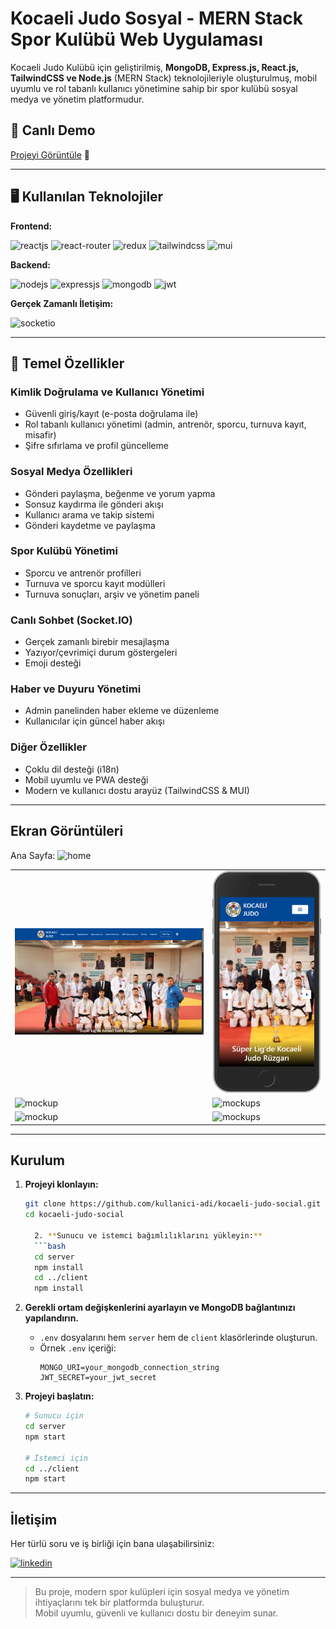 # Kocaeli Judo Sosyal - MERN Stack Spor Kulübü Web Uygulaması

Kocaeli Judo Kulübü için geliştirilmiş, **MongoDB, Express.js, React.js, TailwindCSS ve Node.js** (MERN Stack) teknolojileriyle oluşturulmuş, mobil uyumlu ve rol tabanlı kullanıcı yönetimine sahip bir spor kulübü sosyal medya ve yönetim platformudur.

## 🚀 Canlı Demo

[Projeyi Görüntüle](https://kocaelijudo.com) 🚀

---

## 🖥️ Kullanılan Teknolojiler

**Frontend:**

![reactjs](https://img.shields.io/badge/React-20232A?style=for-the-badge&logo=react&logoColor=61DAFB)
![react-router](https://img.shields.io/badge/React_Router-CA4245?style=for-the-badge&logo=react-router&logoColor=white)
![redux](https://img.shields.io/badge/Redux-593D88?style=for-the-badge&logo=redux&logoColor=white)
![tailwindcss](https://img.shields.io/badge/Tailwind_CSS-38B2AC?style=for-the-badge&logo=tailwind-css&logoColor=white)
![mui](https://img.shields.io/badge/Material--UI-0081CB?style=for-the-badge&logo=material-ui&logoColor=white)

**Backend:**

![nodejs](https://img.shields.io/badge/Node.js-43853D?style=for-the-badge&logo=node.js&logoColor=white)
![expressjs](https://img.shields.io/badge/Express.js-000000?style=for-the-badge&logo=express&logoColor=white)
![mongodb](https://img.shields.io/badge/MongoDB-4EA94B?style=for-the-badge&logo=mongodb&logoColor=white)
![jwt](https://img.shields.io/badge/JWT-000000?style=for-the-badge&logo=JSON%20web%20tokens&logoColor=white)

**Gerçek Zamanlı İletişim:**

![socketio](https://img.shields.io/badge/Socket.io-010101?&style=for-the-badge&logo=Socket.io&logoColor=white)

---

## 🎯 Temel Özellikler

### Kimlik Doğrulama ve Kullanıcı Yönetimi

- Güvenli giriş/kayıt (e-posta doğrulama ile)
- Rol tabanlı kullanıcı yönetimi (admin, antrenör, sporcu, turnuva kayıt, misafir)
- Şifre sıfırlama ve profil güncelleme

### Sosyal Medya Özellikleri

- Gönderi paylaşma, beğenme ve yorum yapma
- Sonsuz kaydırma ile gönderi akışı
- Kullanıcı arama ve takip sistemi
- Gönderi kaydetme ve paylaşma

### Spor Kulübü Yönetimi

- Sporcu ve antrenör profilleri
- Turnuva ve sporcu kayıt modülleri
- Turnuva sonuçları, arşiv ve yönetim paneli

### Canlı Sohbet (Socket.IO)

- Gerçek zamanlı birebir mesajlaşma
- Yazıyor/çevrimiçi durum göstergeleri
- Emoji desteği

### Haber ve Duyuru Yönetimi

- Admin panelinden haber ekleme ve düzenleme
- Kullanıcılar için güncel haber akışı

### Diğer Özellikler

- Çoklu dil desteği (i18n)
- Mobil uyumlu ve PWA desteği
- Modern ve kullanıcı dostu arayüz (TailwindCSS & MUI)

---

## Ekran Görüntüleri

Ana Sayfa:
![home](https://user-images.githubusercontent.com/64949957/159116089-cfc2b4c5-dc7d-4d4b-a0c8-668f89ce5412.png)

<table>
  <tr>
    <td><img src="https://github.com/ciftciyakup/mern-stack_crud_social-media_app/blob/main/project-images/Anasayfa-Slider.PNG" alt="mockup" /></td>
    <td><img src="https://github.com/ciftciyakup/mern-stack_crud_social-media_app/blob/main/project-images/Anasayfa-Slider-Mobil.PNG" alt="mockups" /></td>
  </tr>
  <tr>
    <td><img src="https://user-images.githubusercontent.com/64949957/159116105-15b9425c-1fec-4a52-84ba-cf97eef93891.png" alt="mockup" /></td>
    <td><img src="https://user-images.githubusercontent.com/64949957/159116112-1c7dec3e-0f3a-45a8-83d3-6d6b9ee1d5de.png" alt="mockups" /></td>
  </tr>
  <tr>
    <td><img src="https://user-images.githubusercontent.com/64949957/159116115-46f15626-372d-4349-8ef4-a04a70600dcc.png" alt="mockup" /></td>
    <td><img src="https://user-images.githubusercontent.com/64949957/159116118-ac3d261b-eb50-4a7b-a8e6-cd1a0f5720de.png" alt="mockups" /></td>
  </tr>
</table>

---

## Kurulum

1. **Projeyi klonlayın:**

   ````bash
   git clone https://github.com/kullanici-adi/kocaeli-judo-social.git
   cd kocaeli-judo-social

     2. **Sunucu ve istemci bağımlılıklarını yükleyin:**
     ```bash
     cd server
     npm install
     cd ../client
     npm install
   ````

2. **Gerekli ortam değişkenlerini ayarlayın ve MongoDB bağlantınızı yapılandırın.**

   - `.env` dosyalarını hem `server` hem de `client` klasörlerinde oluşturun.
   - Örnek `.env` içeriği:
     ```
     MONGO_URI=your_mongodb_connection_string
     JWT_SECRET=your_jwt_secret
     ```

3. **Projeyi başlatın:**

   ```bash
   # Sunucu için
   cd server
   npm start

   # İstemci için
   cd ../client
   npm start
   ```

---

## İletişim

Her türlü soru ve iş birliği için bana ulaşabilirsiniz:

[![linkedin](https://img.shields.io/badge/LinkedIn-0077B5?style=for-the-badge&logo=linkedin&logoColor=white)](https://www.linkedin.com/in/yakup-ciftci)

---

> Bu proje, modern spor kulüpleri için sosyal medya ve yönetim ihtiyaçlarını tek bir platformda buluşturur.  
> Mobil uyumlu, güvenli ve kullanıcı dostu bir deneyim sunar.
